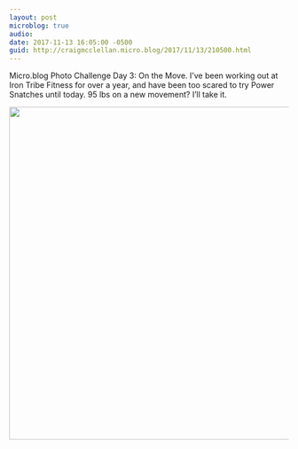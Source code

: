 ```yaml
---
layout: post
microblog: true
audio: 
date: 2017-11-13 16:05:00 -0500
guid: http://craigmcclellan.micro.blog/2017/11/13/210500.html
---
```

Micro.blog Photo Challenge Day 3: On the Move. I’ve been working out at Iron Tribe Fitness for over a year, and have been too scared to try Power Snatches until today. 95 lbs on a new movement? I’ll take it.

<img src="http://craigmcclellan.com/uploads/2017/90e3209354.jpg" width="600" height="600" />

